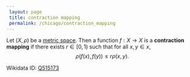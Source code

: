 ```yaml
---
 layout: page
 title: contraction mapping
 permalink: /chicago/contraction_mapping
---
```

Let $(X,\rho)$ be a [metric space](https://mathgloss.github.io/MathGloss/metric_space). Then a function $f:X\to X$ is a **contraction mapping** if there exists $r \in [0,1)$ such that for all $x,y \in x$, $$\rho(f(x),f(y)) \leq r\rho(x,y).$$

Wikidata ID: [Q515173](https://www.wikidata.org/wiki/Q515173)